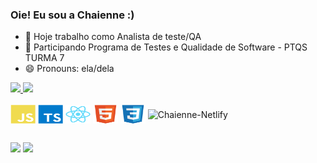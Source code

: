 ### Oie! Eu sou a Chaienne :)

- 🔭 Hoje trabalho como Analista de teste/QA
- 🌱 Participando Programa de Testes e Qualidade de Software - PTQS TURMA 7
- 😄 Pronouns: ela/dela
 <div>
  <a href="https://github.com/chaiennecsilva">
   <img height="180em" src="https://github-readme-stats.vercel.app/api?username=chaiennecsilva&show_icons=true&theme=dracula&include_all_commits=true&count_private=true"/>
   <img height="180em" src="https://github-readme-stats.vercel.app/api/top-langs/?username=chaiennecsilva&layout=compact&langs_count=7&theme=dracula"/>
  </a>
</div>
<div style="display: inline_block"><br>
  <img align="center" alt="Chaienne-Js" height="30" width="40" src="https://raw.githubusercontent.com/devicons/devicon/master/icons/javascript/javascript-plain.svg">
  <img align="center" alt="Chaienne-Ts" height="30" width="40" src="https://raw.githubusercontent.com/devicons/devicon/master/icons/typescript/typescript-plain.svg">
  <img align="center" alt="Chaienne-React" height="30" width="40" src="https://raw.githubusercontent.com/devicons/devicon/master/icons/react/react-original.svg">
  <img align="center" alt="Chaienne-HTML" height="30" width="40" src="https://raw.githubusercontent.com/devicons/devicon/master/icons/html5/html5-original.svg">
  <img align="center" alt="Chaienne-CSS" height="30" width="40" src="https://raw.githubusercontent.com/devicons/devicon/master/icons/css3/css3-original.svg">
  <img align="center" alt="Chaienne-Netlify" height="30" width="40" src="https://icongr.am/devicon/amazonwebservices-original-wordmark.svg?size=128&color=currentColor">

</div>
  
  
  ##
  
  
<div>
      <a href = "mailto:chaiennecsilva@gmail.com "><img src="https://img.shields.io/badge/-Gmail-%23333?style=for-the-badge&logo=gmail&logoColor=white" target="_blank"></a>
      <a href="https://www.linkedin.com/in/chaiennecsilva/" target="_blank"><img src="https://img.shields.io/badge/-LinkedIn-%230077B5?style=for-the-badge&logo=linkedin&logoColor=white" target="_blank"></a> 
 </div>
